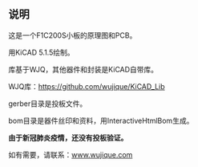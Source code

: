 ## 说明

这是一个F1C200S小板的原理图和PCB。

用KiCAD 5.1.5绘制。



库基于WJQ，其他器件和封装是KiCAD自带库。

WJQ库：https://github.com/wujique/KiCAD_Lib



gerber目录是投板文件。

bom目录是器件丝印和资料，用InteractiveHtmlBom生成。



**由于新冠肺炎疫情，还没有投板验证。**

如有需要，请联系：www.wujique.com